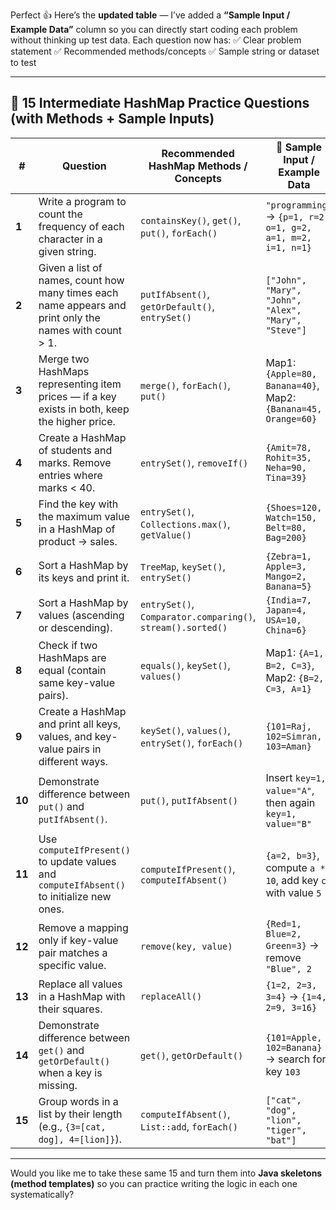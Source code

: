 Perfect 👍
Here’s the **updated table** — I’ve added a **“Sample Input / Example Data”** column so you can directly start coding each problem without thinking up test data.
Each question now has:
✅ Clear problem statement
✅ Recommended methods/concepts
✅ Sample string or dataset to test

---

## 🧩 **15 Intermediate HashMap Practice Questions (with Methods + Sample Inputs)**

| #      | Question                                                                                               | Recommended HashMap Methods / Concepts                      | 🧪 Sample Input / Example Data                                |
| ------ | ------------------------------------------------------------------------------------------------------ | ----------------------------------------------------------- | ------------------------------------------------------------- |
| **1**  | Write a program to count the frequency of each character in a given string.                            | `containsKey()`, `get()`, `put()`, `forEach()`              | `"programming"` → `{p=1, r=2, o=1, g=2, a=1, m=2, i=1, n=1}`  |
| **2**  | Given a list of names, count how many times each name appears and print only the names with count > 1. | `putIfAbsent()`, `getOrDefault()`, `entrySet()`             | `["John", "Mary", "John", "Alex", "Mary", "Steve"]`           |
| **3**  | Merge two HashMaps representing item prices — if a key exists in both, keep the higher price.          | `merge()`, `forEach()`, `put()`                             | Map1: `{Apple=80, Banana=40}`, Map2: `{Banana=45, Orange=60}` |
| **4**  | Create a HashMap of students and marks. Remove entries where marks < 40.                               | `entrySet()`, `removeIf()`                                  | `{Amit=78, Rohit=35, Neha=90, Tina=39}`                       |
| **5**  | Find the key with the maximum value in a HashMap of product → sales.                                   | `entrySet()`, `Collections.max()`, `getValue()`             | `{Shoes=120, Watch=150, Belt=80, Bag=200}`                    |
| **6**  | Sort a HashMap by its keys and print it.                                                               | `TreeMap`, `keySet()`, `entrySet()`                         | `{Zebra=1, Apple=3, Mango=2, Banana=5}`                       |
| **7**  | Sort a HashMap by values (ascending or descending).                                                    | `entrySet()`, `Comparator.comparing()`, `stream().sorted()` | `{India=7, Japan=4, USA=10, China=6}`                         |
| **8**  | Check if two HashMaps are equal (contain same key-value pairs).                                        | `equals()`, `keySet()`, `values()`                          | Map1: `{A=1, B=2, C=3}`, Map2: `{B=2, C=3, A=1}`              |
| **9**  | Create a HashMap and print all keys, values, and key-value pairs in different ways.                    | `keySet()`, `values()`, `entrySet()`, `forEach()`           | `{101=Raj, 102=Simran, 103=Aman}`                             |
| **10** | Demonstrate difference between `put()` and `putIfAbsent()`.                                            | `put()`, `putIfAbsent()`                                    | Insert `key=1, value="A"`, then again `key=1, value="B"`      |
| **11** | Use `computeIfPresent()` to update values and `computeIfAbsent()` to initialize new ones.              | `computeIfPresent()`, `computeIfAbsent()`                   | `{a=2, b=3}`, compute `a * 10`, add key `c` with value `5`    |
| **12** | Remove a mapping only if key-value pair matches a specific value.                                      | `remove(key, value)`                                        | `{Red=1, Blue=2, Green=3}` → remove `"Blue", 2`               |
| **13** | Replace all values in a HashMap with their squares.                                                    | `replaceAll()`                                              | `{1=2, 2=3, 3=4}` → `{1=4, 2=9, 3=16}`                        |
| **14** | Demonstrate difference between `get()` and `getOrDefault()` when a key is missing.                     | `get()`, `getOrDefault()`                                   | `{101=Apple, 102=Banana}` → search for key `103`              |
| **15** | Group words in a list by their length (e.g., `{3=[cat, dog], 4=[lion]}`).                              | `computeIfAbsent()`, `List::add`, `forEach()`               | `["cat", "dog", "lion", "tiger", "bat"]`                      |

---

Would you like me to take these same 15 and turn them into **Java skeletons (method templates)** so you can practice writing the logic in each one systematically?
